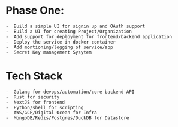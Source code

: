 # Phase One:
    -  Build a simple UI for signin up and OAuth support
    -  Build a UI for creating Project/Organization
    -  Add support for deployment for frontend/backend application
    -  Deploy the service in docker container
    -  Add montioning/logging of service/app
    -  Secret Key management Sysytem 



# Tech Stack
    -  Golang for devops/automation/core backend API
    -  Rust for security
    -  NextJS for frontend
    -  Python/shell for scripting
    -  AWS/GCP/Digital Ocean for Infra
    -  MongoDB/Redis/Postgres/DuckDB for Datastore